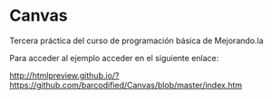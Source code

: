 Canvas
======

Tercera práctica del curso de programación básica de Mejorando.la

Para acceder al ejemplo acceder en el siguiente enlace:

http://htmlpreview.github.io/?https://github.com/barcodified/Canvas/blob/master/index.htm
